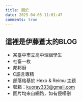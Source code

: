 ```yaml
---
title: 關於
date: 2025-04-05 11:01:47
comments: true
---
```

## 這裡是伊藤蒼太的BLOG
- 某臺中市立高中理組學生
- 社畜一枚
- 邦邦廚
- C語言專精
- 部落格基於 Hexo & Reimu 主題
- 郵箱：kuoray333@gmail.com
- 圖片均來自網路，如有侵權刪
